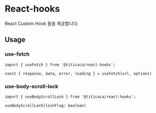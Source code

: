 # React-hooks

React Custom Hook 들을 제공합니다.

## Usage

### use-fetch

```
import { useFetch } from '@titicaca/react-hooks';

const { response, data, error, loading } = useFetch(url, options)
```

### use-body-scroll-lock

```
import { useBodyScrollLock } from '@titicaca/react-hooks';

useBodyScrollLock(lockFlag: boolean)
```
